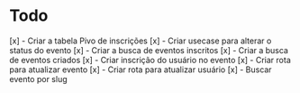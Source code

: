 # Todo

[x] - Criar a tabela Pivo de inscrições
[x] - Criar usecase para alterar o status do evento
[x] - Criar a busca de eventos inscritos
[x] - Criar a busca de eventos criados
[x] - Criar inscrição do usuário no evento
[x] - Criar rota para atualizar evento
[x] - Criar rota para atualizar usuário
[x] - Buscar evento por slug
